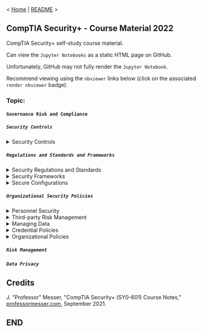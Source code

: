 < [Home](https://github.com/SeanOhAileasa) | [README](https://github.com/SeanOhAileasa/syp-governance-risk-and-compliance/blob/main/README.md) >

## CompTIA Security+ - Course Material 2022

CompTIA Security+ self-study course material.

Can view the ``Jupyter Notebooks`` as a static HTML page on GitHub.

Unfortunately, GitHub may not fully render the ``Jupyter Notebook``.

Recommend viewing using the ``nbviewer`` links below (click on the associated ``render nbviewer`` badge).

### Topic:

#### ``Governance Risk and Compliance``

##### ``Security Controls``

<details close>
    <summary>Security Controls</summary>

- [Security Controls](https://nbviewer.org/github/SeanOhAileasa/syp-governance-risk-and-compliance/blob/main/rc/security-controls/syp-security-controls.ipynb#a) <br/>
</details>

##### ``Regulations and Standards and Frameworks``

<details close>
    <summary>Security Regulations and Standards</summary>

- [Security Regulations and Standards](https://nbviewer.org/github/SeanOhAileasa/syp-governance-risk-and-compliance/blob/main/rc/regulations-and-standards-and-frameworks/syp-security-regulations-and-standards.ipynb#a) <br/>
</details>

<details close>
    <summary>Security Frameworks</summary>

- [Security Frameworks](https://nbviewer.org/github/SeanOhAileasa/syp-governance-risk-and-compliance/blob/main/rc/regulations-and-standards-and-frameworks/syp-security-frameworks.ipynb#a) <br/>
</details>

<details close>
    <summary>Secure Configurations</summary>

- [Secure Configurations](https://nbviewer.org/github/SeanOhAileasa/syp-governance-risk-and-compliance/blob/main/rc/regulations-and-standards-and-frameworks/syp-secure-configurations.ipynb#a) <br/>
</details>

##### ``Organizational Security Policies``

<details close>
    <summary>Personnel Security</summary>

- [Personnel Security](https://nbviewer.org/github/SeanOhAileasa/syp-governance-risk-and-compliance/blob/main/rc/organizational-security-policies/syp-personnel-security.ipynb#a) <br/>
</details>

<details close>
    <summary>Third-party Risk Management</summary>

- [Third-party Risk Management](https://nbviewer.org/github/SeanOhAileasa/syp-governance-risk-and-compliance/blob/main/rc/organizational-security-policies/syp-third-party-risk-management.ipynb#a) <br/>
</details>

<details close>
    <summary>Managing Data</summary>

- [Managing Data](https://nbviewer.org/github/SeanOhAileasa/syp-governance-risk-and-compliance/blob/main/rc/organizational-security-policies/syp-managing-data.ipynb#a) <br/>
</details>

<details close>
    <summary>Credential Policies</summary>

- [Credential Policies](https://nbviewer.org/github/SeanOhAileasa/syp-governance-risk-and-compliance/blob/main/rc/organizational-security-policies/syp-credential-policies.ipynb#a) <br/>
</details>

<details close>
    <summary>Organizational Policies</summary>

- [Organizational Policies](https://nbviewer.org/github/SeanOhAileasa/syp-governance-risk-and-compliance/blob/main/rc/organizational-security-policies/syp-organizational-policies.ipynb#a) <br/>
</details>

##### ``Risk Management``

##### ``Data Privacy``

## Credits

J. "Professor" Messer, "CompTIA Security+ (SY0-601) Course Notes," [professormesser.com](https://web.archive.org/web/20220521181010/https://www.professormesser.com/security-plus/sy0-601/sy0-601-video/sy0-601-comptia-security-plus-course/), September 2021.

## END